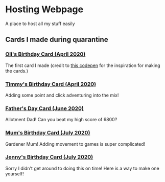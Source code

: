 # Hosting Webpage

A place to host all my stuff easily

## Cards I made during quarantine
### [Oli's Birthday Card (April 2020)](https://sblowers.github.io/olis_birthday_2020/)
The first card I made (credit to [this codepen](https://codepen.io/enrikd13/pen/WxgQAG) for the inspiration for making the cards.)

### [Timmy's Birthday Card (April 2020)](https://sblowers.github.io/timmys_birthday_2020/)
Adding some point and click adventuring into the mix!

### [Father's Day Card (June 2020)](https://sblowers.github.io/fathers_day_2020/)
Allotment Dad! Can you beat my high score of 6800?

### [Mum's Birthday Card (July 2020)](https://sblowers.github.io/mums_birthday_2020/)
Gardener Mum! Adding movement to games is super complicated!

### [Jenny's Birthday Card (July 2020)](https://sblowers.github.io/jennys_birthday_2020/)
Sorry I didn't get around to doing this on time! Here is a way to make one yourself!
